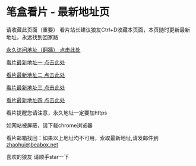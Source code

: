 # 笔盒看片 - 最新地址页

请收藏此页面（重要）
看片站长建议狼友Ctrl+D收藏本页面，本页随时更新最新地址，永远找到回家路

[永久访问地址（翻牆） 点击此处](https://beabox.net/)

[看片最新地址一 点击此处](https://bhd2d8e6g5a9.shop)

[看片最新地址二 点击此处](https://bhd9s8n6s2t7.shop)

[看片最新地址三 点击此处](https://bhb1k8z5d3r3.shop)

[看片最新地址四 点击此处](https://bht5k0r6j0t9.shop)

看片提醒您请注意，永久地址一定要加https

如网站被屏蔽，请下载chrome浏览器

看片邮箱找回：如果以上地址均不可用，索取最新地址,请发邮件到 zhaohui@beabox.net

喜欢的狼友 请顺手star一下